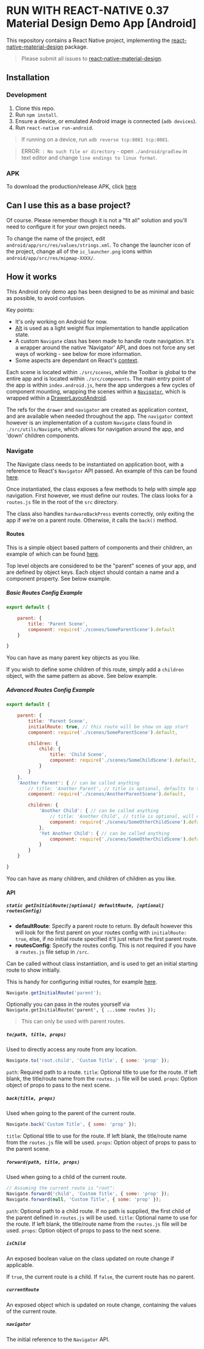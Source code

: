 # RUN WITH REACT-NATIVE 0.37 Material Design Demo App [Android]

This repository contains a React Native project, implementing the [react-native-material-design](https://github.com/react-native-material-design/react-native-material-design) package.

> Please submit all issues to [react-native-material-design](https://github.com/react-native-material-design/react-native-material-design/issues).

## Installation

### Development

1. Clone this repo.
2. Run `npm install`.
3. Ensure a device, or emulated Android image is connected (`adb devices`).
4. Run `react-native run-android`.

> If running on a device, run `adb reverse tcp:8081 tcp:8081`.

> ERROR: `: No such file or directory` - open `./android/gradlew` in text editor and change `line endings to linux format`.

### APK

To download the production/release APK, click [here](https://github.com/thomasooo/demo-app/raw/master/app-release.apk)

## Can I use this as a base project?

Of course. Please remember though it is not a "fit all" solution and you'll need to configure it for your own project needs.

To change the name of the project, edit `android/app/src/res/values/strings.xml`.
To change the launcher icon of the project, change all of the `ic_launcher.png` icons within `android/app/src/res/mipmap-XXXX/`.

## How it works

This Android only demo app has been designed to be as minimal and basic as possible, to avoid confusion.

Key points:
- It's only working on Android for now.
- [Alt](http://alt.js.org) is used as a light weight flux implementation to handle application state.
- A custom `Navigate` class has been made to handle route navigation. It's a wrapper around the native 'Navigator' API, and does not force any set ways of working - see below for more information.
- Some aspects are dependant on React's [context](https://facebook.github.io/react/docs/context.html).

Each scene is located within `./src/scenes`, while the Toolbar is global to the entire app and is located within `./src/components`. The main entry point of the app is within `index.android.js`,
here the app undergoes a few cycles of component mounting, wrapping the scenes within a [`Navigator`](https://facebook.github.io/react-native/docs/navigator.html), which is wrapped within a [DrawerLayoutAndroid](https://facebook.github.io/react-native/docs/drawerlayoutandroid.html#content).

The refs for the `drawer` and `navigator` are created as application context, and are available when needed throughout the app. The `navigator` context however is an implementation of a custom `Navigate` class
found in `./src/utils/Navigate`, which allows for navigation around the app, and 'down' children components.

### Navigate

The Navigate class needs to be instantiated on application boot, with a reference to React's `Navigator` API passed. An example of this can be found [here](https://github.com/react-native-material-design/demo-app/blob/master/index.android.js#L39).

Once instantiated, the class exposes a few methods to help with simple app navigation. First however, we must define our routes. The class looks for a `routes.js` file in the root of the `src` directory.

The class also handles `hardwareBackPress` events correctly, only exiting the app if we're on a parent route. Otherwise, it calls the `back()` method.

#### Routes

This is a simple object based pattern of components and their children, an example of which can be found [here](https://github.com/react-native-material-design/demo-app/blob/master/src/routes.js).

Top level objects are considered to be the "parent" scenes of your app, and are defined by object keys. Each object should contain a name and a component property. See below example.

##### Basic Routes Config Example

```javascript
export default {

    parent: {
        title: 'Parent Scene',
        component: require('./scenes/SomeParentScene').default
    }

}
```

You can have as many parent key objects as you like.

If you wish to define some children of this route, simply add a `children` object, with the same pattern as above. See below example.

##### Advanced Routes Config Example

```javascript
export default {

    parent: {
        title: 'Parent Scene',
        initialRoute: true, // this route will be show on app start
        component: require('./scenes/SomeParentScene').default,

        children: {
            child: {
                title: 'Child Scene',
                component: require('./scenes/SomeChildScene').default,
            }
        }
    },
    'Another Parent': { // can be called anything
        // title: 'Another Parent', // title is optional, defaults to the parent object key name 'Another Parent'
        component: require('./scenes/AnotherParentScene').default,

        children: {
            'Another Child': { // can be called anything
                // title: 'Another Child', // title is optional, will default to the parent object key name 'Another Child'
                component: require('./scenes/SomeOtherChildScene').default,
            },
            'Yet Another Child': { // can be called anything
                component: require('./scenes/SomeOtherChildScene').default,
            }
        }
    }

}
```

You can have as many children, and children of children as you like.

#### API

##### `static getInitialRoute([optional] defaultRoute, [optional] routesConfig)`

 - **defaultRoute**: Specify a parent route to return. By default however this will look for the first parent on your routes config with
  `initialRoute: true`, else, if no initial route specified it'll just return the first parent route.
 - **routesConfig**: Specify the routes config. This is not required if you have a `routes.js` file setup in `/src`.

Can be called without class instantiation, and is used to get an initial starting route to show initially.

This is handy for configuring initial routes, for example [here](https://github.com/react-native-material-design/demo-app/blob/master/index.android.js#L62).

```javascript
Navigate.getInitialRoute('parent');
```

Optionally you can pass in the routes yourself via `Navigate.getInitialRoute('parent', { ...some routes });`

> This can only be used with parent routes.

##### `to(path, title, props)`

Used to directly access any route from any location.

```javascript
Navigate.to('root.child', 'Custom Title', { some: 'prop' });
```

`path`: <string> Required path to a route.
`title`: <string> Optional title to use for the route. If left blank, the title/route name from the `routes.js` file will be used.
`props`: <object> Option object of props to pass to the next scene.

##### `back(title, props)`

Used when going to the parent of the current route.

```javascript
Navigate.back('Custom Title', { some: 'prop' });
```

`title`: <string> Optional title to use for the route. If left blank, the title/route name from the `routes.js` file will be used.
`props`: <object> Option object of props to pass to the parent scene.

##### `forward(path, title, props)`

Used when going to a child of the current route.

```javascript
// Assuming the current route is "root":
Navigate.forward('child', 'Custom Title', { some: 'prop' });
Navigate.forward(null, 'Custom Title', { some: 'prop' });
```

`path`: <string> Optional path to a child route. If no path is supplied, the first child of the parent defined in `routes.js` will be used.
`title`: <string> Optional name to use for the route. If left blank, the title/route name from the `routes.js` file will be used.
`props`: <object> Option object of props to pass to the next scene.

##### `isChild`

An exposed boolean value on the class updated on route change if applicable.

If `true`, the current route is a child.
If `false`,  the current route has no parent.

##### `currentRoute`

An exposed object which is updated on route change, containing the values of the current route.

##### `navigator`

The initial reference to the `Navigator` API.
